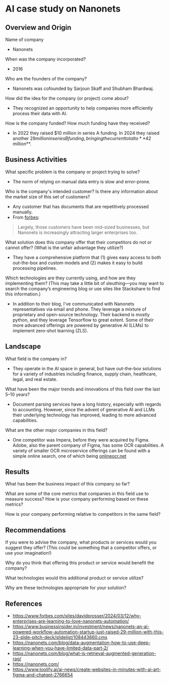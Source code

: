 # AI case study on Nanonets

## Overview and Origin
Name of company
* Nanonets

When was the company incorporated?
* 2016
  
Who are the founders of the company?
* Nanonets was cofounded by Sarjoun Skaff and Shubham Bhardwaj.

How did the idea for the company (or project) come about?
* They recognized an opportunity to help companies more efficiently process their data with AI.

How is the company funded? How much funding have they received?
* In 2022 they raised $10 million in series A funding. In 2024 they raised another $29 million in series B funding, bringing the current total to **$42 million**.

## Business Activities
What specific problem is the company or project trying to solve?
* The norm of relying on manual data entry is slow and error-prone.

Who is the company's intended customer? Is there any information about the market size of this set of customers?
* Any customer that has documents that are repetitively processed manually.
* From [forbes](https://www.forbes.com/sites/davidprosser/2024/03/12/why-enterprises-are-learning-to-love-nanonets-automation/):
> Largely, those customers have been mid-sized businesses, but Nanonets is increasingly attracting larger enterprises too.

What solution does this company offer that their competitors do not or cannot offer? (What is the unfair advantage they utilize?)
* They have a comprehensive platform that (1) gives easy access to both out-the-box and custom models and (2) makes it easy to build processing pipelines.

Which technologies are they currently using, and how are they implementing them? (This may take a little bit of sleuthing&mdash;you may want to search the company’s engineering blog or use sites like Stackshare to find this information.)
* In addition to their blog, I've communicated with Nanonets representatives via email and phone. They leverage a mixture of proprietary and open-source technology. Their backend is mostly python, and they leverage Tensorflow to great extent. Some of their more advanced offerings are powered by generative AI (LLMs) to implement zero-shot learning (ZLS).

## Landscape
What field is the company in?
* They operate in the AI space in general, but have out-the-box solutions for a variety of industries including finance, supply chain, healthcare, legal, and real estate.

What have been the major trends and innovations of this field over the last 5&ndash;10 years?
* Document parsing services have a long history, especially with regards to accounting. However, since the advent of generative AI and LLMs their underlying technology has improved, leading to more advanced capabilities.

What are the other major companies in this field?
* One competitor was Impera, before they were acquired by Figma. Adobe, also the parent company of Figma, has some OCR capabilities. A variety of smaller OCR microservice offerings can be found with a simple online search, one of which being [onlineocr.net](https://www.onlineocr.net/)

## Results
What has been the business impact of this company so far?

What are some of the core metrics that companies in this field use to measure success? How is your company performing based on these metrics?

How is your company performing relative to competitors in the same field?

## Recommendations
If you were to advise the company, what products or services would you suggest they offer? (This could be something that a competitor offers, or use your imagination!)

Why do you think that offering this product or service would benefit the company?

What technologies would this additional product or service utilize?

Why are these technologies appropriate for your solution?

## References
* https://www.forbes.com/sites/davidprosser/2024/03/12/why-enterprises-are-learning-to-love-nanonets-automation/
* https://www.businessinsider.in/investment/news/nanonets-an-ai-powered-workflow-automation-startup-just-raised-29-million-with-this-23-slide-pitch-deck/slidelist/108443660.cms
* https://nanonets.com/blog/data-augmentation-how-to-use-deep-learning-when-you-have-limited-data-part-2/
* https://nanonets.com/blog/what-is-retrieval-augmented-generation-rag/
* https://nanonets.com/
* https://www.toolify.ai/ai-news/create-websites-in-minutes-with-ai-art-figma-and-chatgpt-2766654

